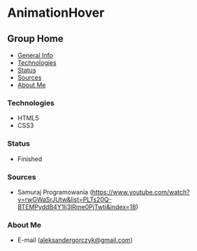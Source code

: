 # AnimationHover

## Group Home
* [General Info](#general-info)
* [Technologies](#technologies)
* [Status](#Status)
* [Sources](#Sources)
* [About Me](#about-me)

### Technologies
* HTML5
* CSS3

### Status
* Finished

### Sources
* Samuraj Programowania (https://www.youtube.com/watch?v=rwGWaSrJUtw&list=PLTs20Q-BTEMPyddB4Y1Ij3lRme0PjTwti&index=18)

### About Me
* E-mail (aleksandergorczyk@gmail.com)
